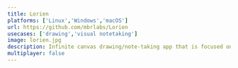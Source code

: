 ```yaml
---
title: Lorien
platforms: ['Linux','Windows','macOS']
url: https://github.com/mbrlabs/Lorien
usecases: ['drawing','visual notetaking']
image: lorien.jpg
description: Infinite canvas drawing/note-taking app that is focused on performance, small savefiles and simplicity
multiplayer: false
---
```

